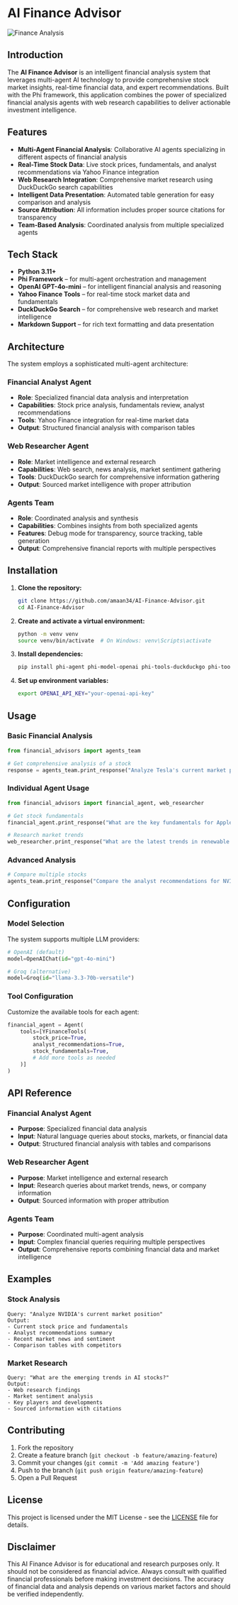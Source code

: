 # AI Finance Advisor

![Finance Analysis](https://img.shields.io/badge/AI-Finance%20Analysis-blue?style=for-the-badge&logo=chart-line)

## Introduction

The **AI Finance Advisor** is an intelligent financial analysis system that leverages multi-agent AI technology to provide comprehensive stock market insights, real-time financial data, and expert recommendations. Built with the Phi framework, this application combines the power of specialized financial analysis agents with web research capabilities to deliver actionable investment intelligence.

## Features

- **Multi-Agent Financial Analysis**: Collaborative AI agents specializing in different aspects of financial analysis
- **Real-Time Stock Data**: Live stock prices, fundamentals, and analyst recommendations via Yahoo Finance integration
- **Web Research Integration**: Comprehensive market research using DuckDuckGo search capabilities
- **Intelligent Data Presentation**: Automated table generation for easy comparison and analysis
- **Source Attribution**: All information includes proper source citations for transparency
- **Team-Based Analysis**: Coordinated analysis from multiple specialized agents

## Tech Stack

- **Python 3.11+**
- **Phi Framework** – for multi-agent orchestration and management
- **OpenAI GPT-4o-mini** – for intelligent financial analysis and reasoning
- **Yahoo Finance Tools** – for real-time stock market data and fundamentals
- **DuckDuckGo Search** – for comprehensive web research and market intelligence
- **Markdown Support** – for rich text formatting and data presentation

## Architecture

The system employs a sophisticated multi-agent architecture:

### Financial Analyst Agent
- **Role**: Specialized financial data analysis and interpretation
- **Capabilities**: Stock price analysis, fundamentals review, analyst recommendations
- **Tools**: Yahoo Finance integration for real-time market data
- **Output**: Structured financial analysis with comparison tables

### Web Researcher Agent
- **Role**: Market intelligence and external research
- **Capabilities**: Web search, news analysis, market sentiment gathering
- **Tools**: DuckDuckGo search for comprehensive information gathering
- **Output**: Sourced market intelligence with proper attribution

### Agents Team
- **Role**: Coordinated analysis and synthesis
- **Capabilities**: Combines insights from both specialized agents
- **Features**: Debug mode for transparency, source tracking, table generation
- **Output**: Comprehensive financial reports with multiple perspectives

## Installation

1. **Clone the repository:**
   ```bash
   git clone https://github.com/amaan34/AI-Finance-Advisor.git
   cd AI-Finance-Advisor
   ```

2. **Create and activate a virtual environment:**
   ```bash
   python -m venv venv
   source venv/bin/activate  # On Windows: venv\Scripts\activate
   ```

3. **Install dependencies:**
   ```bash
   pip install phi-agent phi-model-openai phi-tools-duckduckgo phi-tools-yfinance
   ```

4. **Set up environment variables:**
   ```bash
   export OPENAI_API_KEY="your-openai-api-key"
   ```

## Usage

### Basic Financial Analysis

```python
from financial_advisors import agents_team

# Get comprehensive analysis of a stock
response = agents_team.print_response("Analyze Tesla's current market position and future outlook")
```

### Individual Agent Usage

```python
from financial_advisors import financial_agent, web_researcher

# Get stock fundamentals
financial_agent.print_response("What are the key fundamentals for Apple stock?")

# Research market trends
web_researcher.print_response("What are the latest trends in renewable energy stocks?")
```

### Advanced Analysis

```python
# Compare multiple stocks
agents_team.print_response("Compare the analyst recommendations for NVIDIA, AMD, and Intel")
```

## Configuration

### Model Selection
The system supports multiple LLM providers:

```python
# OpenAI (default)
model=OpenAIChat(id="gpt-4o-mini")

# Groq (alternative)
model=Groq(id="llama-3.3-70b-versatile")
```

### Tool Configuration
Customize the available tools for each agent:

```python
financial_agent = Agent(
    tools=[YFinanceTools(
        stock_price=True,
        analyst_recommendations=True,
        stock_fundamentals=True,
        # Add more tools as needed
    )]
)
```

## API Reference

### Financial Analyst Agent
- **Purpose**: Specialized financial data analysis
- **Input**: Natural language queries about stocks, markets, or financial data
- **Output**: Structured financial analysis with tables and comparisons

### Web Researcher Agent
- **Purpose**: Market intelligence and external research
- **Input**: Research queries about market trends, news, or company information
- **Output**: Sourced information with proper attribution

### Agents Team
- **Purpose**: Coordinated multi-agent analysis
- **Input**: Complex financial queries requiring multiple perspectives
- **Output**: Comprehensive reports combining financial data and market intelligence

## Examples

### Stock Analysis
```
Query: "Analyze NVIDIA's current market position"
Output: 
- Current stock price and fundamentals
- Analyst recommendations summary
- Recent market news and sentiment
- Comparison tables with competitors
```

### Market Research
```
Query: "What are the emerging trends in AI stocks?"
Output:
- Web research findings
- Market sentiment analysis
- Key players and developments
- Sourced information with citations
```

## Contributing

1. Fork the repository
2. Create a feature branch (`git checkout -b feature/amazing-feature`)
3. Commit your changes (`git commit -m 'Add amazing feature'`)
4. Push to the branch (`git push origin feature/amazing-feature`)
5. Open a Pull Request

## License

This project is licensed under the MIT License - see the [LICENSE](LICENSE) file for details.

## Disclaimer

This AI Finance Advisor is for educational and research purposes only. It should not be considered as financial advice. Always consult with qualified financial professionals before making investment decisions. The accuracy of financial data and analysis depends on various market factors and should be verified independently.